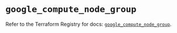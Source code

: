 # `google_compute_node_group`

Refer to the Terraform Registry for docs: [`google_compute_node_group`](https://registry.terraform.io/providers/hashicorp/google/6.34.1/docs/resources/compute_node_group).
